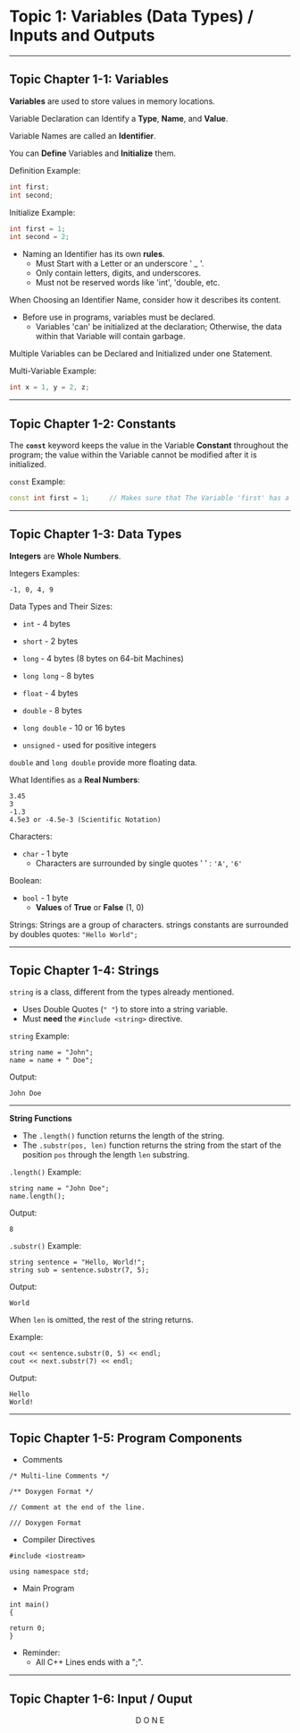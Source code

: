  # Topic 1: Variables (Data Types) / Inputs and Outputs
 
---

## Topic Chapter 1-1: Variables

**Variables** are used to store values in memory locations.
 
Variable Declaration can Identify a **Type**, **Name**, and **Value**.

Variable Names are called an **Identifier**.

You can **Define** Variables and **Initialize** them.

Definition Example:
```cpp
int first;
int second;
```

Initialize Example:
```cpp
int first = 1;
int second = 2;
```
   - Naming an Identifier has its own **rules**.
      - Must Start with a Letter or an underscore ' _ '.
      - Only contain letters, digits, and underscores.
      - Must not be reserved words like 'int', 'double, etc.
 
When Choosing an Identifier Name, consider how it describes its content.

   - Before use in programs, variables must be declared.
      - Variables 'can' be initialized at the declaration; Otherwise, the data within that Variable will contain garbage.

Multiple Variables can be Declared and Initialized under one Statement.

Multi-Variable Example:
```cpp
int x = 1, y = 2, z;
```

---

## Topic Chapter 1-2: Constants

The **`const`** keyword keeps the value in the Variable **Constant** throughout the program; the value within the Variable cannot be modified after it is initialized.

`const` Example:
```cpp
const int first = 1;     // Makes sure that The Variable 'first' has a Constant Value of 1.
```

---

## Topic Chapter 1-3: Data Types

**Integers** are **Whole Numbers**.

Integers Examples:
```
-1, 0, 4, 9
```

Data Types and Their Sizes:
- `int` - 4 bytes
- `short` - 2 bytes
- `long` - 4 bytes (8 bytes on 64-bit Machines)
- `long long` - 8 bytes
- `float` - 4 bytes
- `double` - 8 bytes
- `long double` - 10 or 16 bytes 

- `unsigned` - used for positive integers

`double` and `long double` provide more floating data.

What Identifies as a **Real Numbers**:
```
3.45
3
-1.3
4.5e3 or -4.5e-3 (Scientific Notation)
```

Characters:
- `char` - 1 byte
  - Characters are surrounded by single quotes '  ' : ``'A'``, ``'6'``

Boolean:
- `bool` - 1 byte
  - **Values** of **True** or **False** (1, 0)

Strings:
Strings are a group of characters.
strings constants are surrounded by doubles quotes: ``"Hello World";``


---

## Topic Chapter 1-4: Strings

`string` is a class, different from the types already mentioned.
- Uses Double Quotes (`" "`) to store into a string variable.
- Must **need** the ``#include <string>`` directive.

`string` Example:
```ccp
string name = "John";
name = name + " Doe";
```

Output:
```ccp
John Doe
```

---

**String Functions**
- The `.length()` function returns the length of the string.
- The `.substr(pos, len)` function returns the string from the start of the position `pos` through the length `len` substring.

`.length()` Example:
```ccp
string name = "John Doe";
name.length();
```

Output:
```
8
```

`.substr()` Example:
```ccp
string sentence = "Hello, World!";
string sub = sentence.substr(7, 5);
```

Output:
```ccp
World
```

When `len` is omitted, the rest of the string returns.

Example:
```ccp
cout << sentence.substr(0, 5) << endl;
cout << next.substr(7) << endl;
```

Output:
```ccp
Hello
World!
```


---

## Topic Chapter 1-5: Program Components

- Comments

`/* Multi-line Comments */`

`/** Doxygen Format */`

`// Comment at the end of the line.`

`/// Doxygen Format`

- Compiler Directives

`#include <iostream>`

`using namespace std;`

- Main Program
```ccp
int main()
{

return 0;
}
```

- Reminder:
  - All C++ Lines ends with a ";".


---

## Topic Chapter 1-6: Input / Ouput














<div align="center">
 D O N E
</div>
